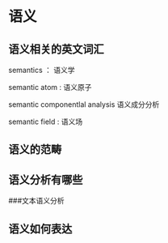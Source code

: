 

#  语义

## 语义相关的英文词汇
semantics ： 语义学

semantic atom  : 语义原子

semantic componentlal analysis 语义成分分析

semantic field : 语义场

## 语义的范畴

## 语义分析有哪些
###文本语义分析


## 语义如何表达

